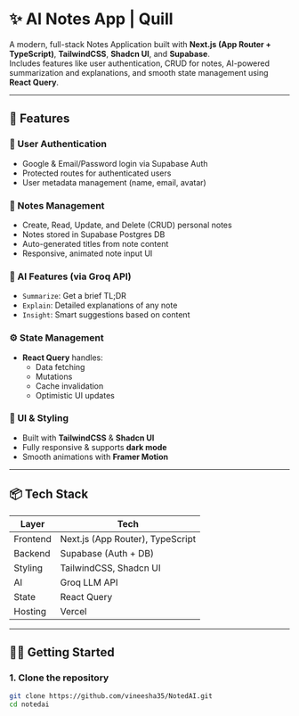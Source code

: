 # ✨ AI Notes App | Quill

A modern, full-stack Notes Application built with **Next.js (App Router + TypeScript)**, **TailwindCSS**, **Shadcn UI**, and **Supabase**.  
Includes features like user authentication, CRUD for notes, AI-powered summarization and explanations, and smooth state management using **React Query**.

---

## 🚀 Features

### 🔐 User Authentication
- Google & Email/Password login via Supabase Auth  
- Protected routes for authenticated users  
- User metadata management (name, email, avatar)

### 📝 Notes Management
- Create, Read, Update, and Delete (CRUD) personal notes  
- Notes stored in Supabase Postgres DB  
- Auto-generated titles from note content  
- Responsive, animated note input UI

### 🤖 AI Features (via Groq API)
- `Summarize`: Get a brief TL;DR  
- `Explain`: Detailed explanations of any note  
- `Insight`: Smart suggestions based on content

### ⚙️ State Management
- **React Query** handles:  
  - Data fetching  
  - Mutations  
  - Cache invalidation  
  - Optimistic UI updates

### 💅 UI & Styling
- Built with **TailwindCSS** & **Shadcn UI**  
- Fully responsive & supports **dark mode**  
- Smooth animations with **Framer Motion**

---

## 📦 Tech Stack

| Layer     | Tech                          |
|-----------|-------------------------------|
| Frontend  | Next.js (App Router), TypeScript |
| Backend   | Supabase (Auth + DB)          |
| Styling   | TailwindCSS, Shadcn UI        |
| AI        | Groq LLM API                  |
| State     | React Query                   |
| Hosting   | Vercel                        |

---

## 👩‍💻 Getting Started
### 1. Clone the repository

```bash
git clone https://github.com/vineesha35/NotedAI.git
cd notedai




